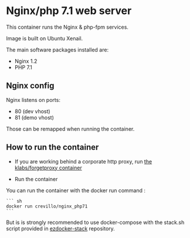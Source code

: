 # Nginx/php 7.1 web server

This container runs the Nginx & php-fpm services.

Image is built on Ubuntu Xenail.

The main software packages installed are:

* Nginx 1.2
* PHP 7.1

## Nginx config

Nginx listens on ports:
* 80 (dev vhost)
* 81 (demo vhost)

Those can be remapped when running the container.

## How to run the container

* If you are working behind a corporate http proxy, run [the klabs/forgetproxy container](https://registry.hub.docker.com/u/klabs/forgetproxy/)

* Run the container

You can run the container with the docker run command :


	``` sh
    docker run crevillo/nginx_php71
    ```

 But is is strongly recommended to use docker-compose with the stack.sh script provided in [ezdocker-stack](https://github.com/kaliop/ezdocker-stack/) repository.
